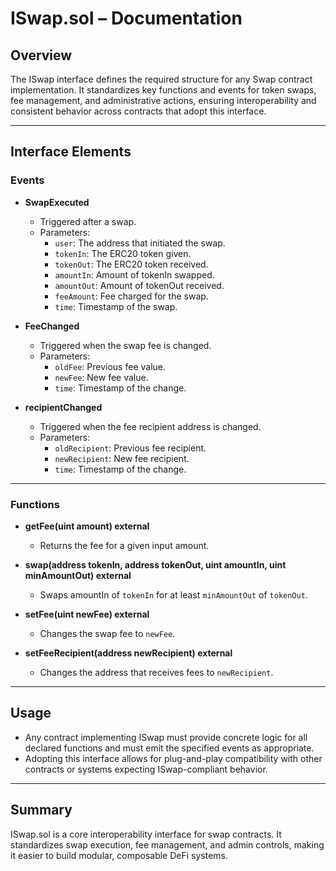 
# ISwap.sol – Documentation

## Overview

The ISwap interface defines the required structure for any Swap contract implementation. It standardizes key functions and events for token swaps, fee management, and administrative actions, ensuring interoperability and consistent behavior across contracts that adopt this interface.

---

## Interface Elements

### Events

- **SwapExecuted**
  - Triggered after a swap.
  - Parameters:
    - `user`: The address that initiated the swap.
    - `tokenIn`: The ERC20 token given.
    - `tokenOut`: The ERC20 token received.
    - `amountIn`: Amount of tokenIn swapped.
    - `amountOut`: Amount of tokenOut received.
    - `feeAmount`: Fee charged for the swap.
    - `time`: Timestamp of the swap.

- **FeeChanged**
  - Triggered when the swap fee is changed.
  - Parameters:
    - `oldFee`: Previous fee value.
    - `newFee`: New fee value.
    - `time`: Timestamp of the change.

- **recipientChanged**
  - Triggered when the fee recipient address is changed.
  - Parameters:
    - `oldRecipient`: Previous fee recipient.
    - `newRecipient`: New fee recipient.
    - `time`: Timestamp of the change.

---

### Functions

- **getFee(uint amount) external**
  - Returns the fee for a given input amount.

- **swap(address tokenIn, address tokenOut, uint amountIn, uint minAmountOut) external**
  - Swaps amountIn of `tokenIn` for at least `minAmountOut` of `tokenOut`.

- **setFee(uint newFee) external**
  - Changes the swap fee to `newFee`.

- **setFeeRecipient(address newRecipient) external**
  - Changes the address that receives fees to `newRecipient`.

---

## Usage

- Any contract implementing ISwap must provide concrete logic for all declared functions and must emit the specified events as appropriate.
- Adopting this interface allows for plug-and-play compatibility with other contracts or systems expecting ISwap-compliant behavior.

---

## Summary

ISwap.sol is a core interoperability interface for swap contracts. It standardizes swap execution, fee management, and admin controls, making it easier to build modular, composable DeFi systems.
